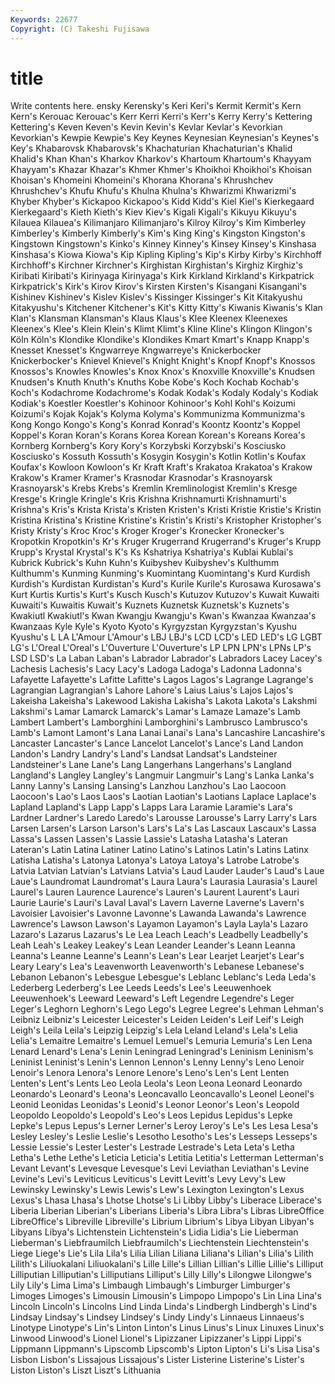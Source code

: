 ```yaml
---
Keywords: 22677 
Copyright: (C) Takeshi Fujisawa
---
```


# title

Write contents here.
ensky Kerensky's Keri Keri's Kermit Kermit's Kern Kern's
Kerouac Kerouac's Kerr Kerri Kerri's Kerr's Kerry Kerry's Kettering Kettering's
Keven Keven's Kevin Kevin's Kevlar Kevlar's Kevorkian Kevorkian's Kewpie Kewpie's
Key Keynes Keynesian Keynesian's Keynes's Key's Khabarovsk Khabarovsk's Khachaturian Khachaturian's
Khalid Khalid's Khan Khan's Kharkov Kharkov's Khartoum Khartoum's Khayyam Khayyam's
Khazar Khazar's Khmer Khmer's Khoikhoi Khoikhoi's Khoisan Khoisan's Khomeini Khomeini's
Khorana Khorana's Khrushchev Khrushchev's Khufu Khufu's Khulna Khulna's Khwarizmi Khwarizmi's
Khyber Khyber's Kickapoo Kickapoo's Kidd Kidd's Kiel Kiel's Kierkegaard Kierkegaard's
Kieth Kieth's Kiev Kiev's Kigali Kigali's Kikuyu Kikuyu's Kilauea Kilauea's
Kilimanjaro Kilimanjaro's Kilroy Kilroy's Kim Kimberley Kimberley's Kimberly Kimberly's Kim's
King King's Kingston Kingston's Kingstown Kingstown's Kinko's Kinney Kinney's Kinsey
Kinsey's Kinshasa Kinshasa's Kiowa Kiowa's Kip Kipling Kipling's Kip's Kirby
Kirby's Kirchhoff Kirchhoff's Kirchner Kirchner's Kirghistan Kirghistan's Kirghiz Kirghiz's Kiribati
Kiribati's Kirinyaga Kirinyaga's Kirk Kirkland Kirkland's Kirkpatrick Kirkpatrick's Kirk's Kirov
Kirov's Kirsten Kirsten's Kisangani Kisangani's Kishinev Kishinev's Kislev Kislev's Kissinger
Kissinger's Kit Kitakyushu Kitakyushu's Kitchener Kitchener's Kit's Kitty Kitty's Kiwanis
Kiwanis's Klan Klan's Klansman Klansman's Klaus Klaus's Klee Kleenex Kleenexes
Kleenex's Klee's Klein Klein's Klimt Klimt's Kline Kline's Klingon Klingon's
Köln Köln's Klondike Klondike's Klondikes Kmart Kmart's Knapp Knapp's Knesset
Knesset's Kngwarreye Kngwarreye's Knickerbocker Knickerbocker's Knievel Knievel's Knight Knight's Knopf
Knopf's Knossos Knossos's Knowles Knowles's Knox Knox's Knoxville Knoxville's Knudsen
Knudsen's Knuth Knuth's Knuths Kobe Kobe's Koch Kochab Kochab's Koch's
Kodachrome Kodachrome's Kodak Kodak's Kodaly Kodaly's Kodiak Kodiak's Koestler Koestler's
Kohinoor Kohinoor's Kohl Kohl's Koizumi Koizumi's Kojak Kojak's Kolyma Kolyma's
Kommunizma Kommunizma's Kong Kongo Kongo's Kong's Konrad Konrad's Koontz Koontz's
Koppel Koppel's Koran Koran's Korans Korea Korean Korean's Koreans Korea's
Kornberg Kornberg's Kory Kory's Korzybski Korzybski's Kosciusko Kosciusko's Kossuth Kossuth's
Kosygin Kosygin's Kotlin Kotlin's Koufax Koufax's Kowloon Kowloon's Kr Kraft
Kraft's Krakatoa Krakatoa's Krakow Krakow's Kramer Kramer's Krasnodar Krasnodar's Krasnoyarsk
Krasnoyarsk's Krebs Krebs's Kremlin Kremlinologist Kremlin's Kresge Kresge's Kringle Kringle's
Kris Krishna Krishnamurti Krishnamurti's Krishna's Kris's Krista Krista's Kristen Kristen's
Kristi Kristie Kristie's Kristin Kristina Kristina's Kristine Kristine's Kristin's Kristi's
Kristopher Kristopher's Kristy Kristy's Kroc Kroc's Kroger Kroger's Kronecker Kronecker's
Kropotkin Kropotkin's Kr's Kruger Krugerrand Krugerrand's Kruger's Krupp Krupp's Krystal
Krystal's K's Ks Kshatriya Kshatriya's Kublai Kublai's Kubrick Kubrick's Kuhn
Kuhn's Kuibyshev Kuibyshev's Kulthumm Kulthumm's Kunming Kunming's Kuomintang Kuomintang's Kurd
Kurdish Kurdish's Kurdistan Kurdistan's Kurd's Kurile Kurile's Kurosawa Kurosawa's Kurt
Kurtis Kurtis's Kurt's Kusch Kusch's Kutuzov Kutuzov's Kuwait Kuwaiti Kuwaiti's
Kuwaitis Kuwait's Kuznets Kuznetsk Kuznetsk's Kuznets's Kwakiutl Kwakiutl's Kwan Kwangju
Kwangju's Kwan's Kwanzaa Kwanzaa's Kwanzaas Kyle Kyle's Kyoto Kyoto's Kyrgyzstan
Kyrgyzstan's Kyushu Kyushu's L LA L'Amour L'Amour's LBJ LBJ's LCD
LCD's LED LED's LG LGBT LG's L'Oreal L'Oreal's L'Ouverture L'Ouverture's
LP LPN LPN's LPNs LP's LSD LSD's La Laban Laban's
Labrador Labrador's Labradors Lacey Lacey's Lachesis Lachesis's Lacy Lacy's Ladoga
Ladoga's Ladonna Ladonna's Lafayette Lafayette's Lafitte Lafitte's Lagos Lagos's Lagrange
Lagrange's Lagrangian Lagrangian's Lahore Lahore's Laius Laius's Lajos Lajos's Lakeisha
Lakeisha's Lakewood Lakisha Lakisha's Lakota Lakota's Lakshmi Lakshmi's Lamar Lamarck
Lamarck's Lamar's Lamaze Lamaze's Lamb Lambert Lambert's Lamborghini Lamborghini's Lambrusco
Lambrusco's Lamb's Lamont Lamont's Lana Lanai Lanai's Lana's Lancashire Lancashire's
Lancaster Lancaster's Lance Lancelot Lancelot's Lance's Land Landon Landon's Landry
Landry's Land's Landsat Landsat's Landsteiner Landsteiner's Lane Lane's Lang Langerhans
Langerhans's Langland Langland's Langley Langley's Langmuir Langmuir's Lang's Lanka Lanka's
Lanny Lanny's Lansing Lansing's Lanzhou Lanzhou's Lao Laocoon Laocoon's Lao's
Laos Laos's Laotian Laotian's Laotians Laplace Laplace's Lapland Lapland's Lapp
Lapp's Lapps Lara Laramie Laramie's Lara's Lardner Lardner's Laredo Laredo's
Larousse Larousse's Larry Larry's Lars Larsen Larsen's Larson Larson's Lars's
La's Las Lascaux Lascaux's Lassa Lassa's Lassen Lassen's Lassie Lassie's
Latasha Latasha's Lateran Lateran's Latin Latina Latiner Latino Latino's Latinos
Latin's Latins Latinx Latisha Latisha's Latonya Latonya's Latoya Latoya's Latrobe
Latrobe's Latvia Latvian Latvian's Latvians Latvia's Laud Lauder Lauder's Laud's
Laue Laue's Laundromat Laundromat's Laura Laura's Laurasia Laurasia's Laurel Laurel's
Lauren Laurence Laurence's Lauren's Laurent Laurent's Lauri Laurie Laurie's Lauri's
Laval Laval's Lavern Laverne Laverne's Lavern's Lavoisier Lavoisier's Lavonne Lavonne's
Lawanda Lawanda's Lawrence Lawrence's Lawson Lawson's Layamon Layamon's Layla Layla's
Lazaro Lazaro's Lazarus Lazarus's Le Lea Leach Leach's Leadbelly Leadbelly's
Leah Leah's Leakey Leakey's Lean Leander Leander's Leann Leanna Leanna's
Leanne Leanne's Leann's Lean's Lear Learjet Learjet's Lear's Leary Leary's
Lea's Leavenworth Leavenworth's Lebanese Lebanese's Lebanon Lebanon's Lebesgue Lebesgue's Leblanc
Leblanc's Leda Leda's Lederberg Lederberg's Lee Leeds Leeds's Lee's Leeuwenhoek
Leeuwenhoek's Leeward Leeward's Left Legendre Legendre's Leger Leger's Leghorn Leghorn's
Lego Lego's Legree Legree's Lehman Lehman's Leibniz Leibniz's Leicester Leicester's
Leiden Leiden's Leif Leif's Leigh Leigh's Leila Leila's Leipzig Leipzig's
Lela Leland Leland's Lela's Lelia Lelia's Lemaitre Lemaitre's Lemuel Lemuel's
Lemuria Lemuria's Len Lena Lenard Lenard's Lena's Lenin Leningrad Leningrad's
Leninism Leninism's Leninist Leninist's Lenin's Lennon Lennon's Lenny Lenny's Leno
Lenoir Lenoir's Lenora Lenora's Lenore Lenore's Leno's Len's Lent Lenten
Lenten's Lent's Lents Leo Leola Leola's Leon Leona Leonard Leonardo
Leonardo's Leonard's Leona's Leoncavallo Leoncavallo's Leonel Leonel's Leonid Leonidas Leonidas's
Leonid's Leonor Leonor's Leon's Leopold Leopoldo Leopoldo's Leopold's Leo's Leos
Lepidus Lepidus's Lepke Lepke's Lepus Lepus's Lerner Lerner's Leroy Leroy's
Le's Les Lesa Lesa's Lesley Lesley's Leslie Leslie's Lesotho Lesotho's
Les's Lesseps Lesseps's Lessie Lessie's Lester Lester's Lestrade Lestrade's Leta
Leta's Letha Letha's Lethe Lethe's Leticia Leticia's Letitia Letitia's Letterman
Letterman's Levant Levant's Levesque Levesque's Levi Leviathan Leviathan's Levine Levine's
Levi's Leviticus Leviticus's Levitt Levitt's Levy Levy's Lew Lewinsky Lewinsky's
Lewis Lewis's Lew's Lexington Lexington's Lexus Lexus's Lhasa Lhasa's Lhotse
Lhotse's Li Libby Libby's Liberace Liberace's Liberia Liberian Liberian's Liberians
Liberia's Libra Libra's Libras LibreOffice LibreOffice's Libreville Libreville's Librium Librium's
Libya Libyan Libyan's Libyans Libya's Lichtenstein Lichtenstein's Lidia Lidia's Lie
Lieberman Lieberman's Liebfraumilch Liebfraumilch's Liechtenstein Liechtenstein's Liege Liege's Lie's Lila
Lila's Lilia Lilian Liliana Liliana's Lilian's Lilia's Lilith Lilith's Liliuokalani
Liliuokalani's Lille Lille's Lillian Lillian's Lillie Lillie's Lilliput Lilliputian Lilliputian's
Lilliputians Lilliput's Lilly Lilly's Lilongwe Lilongwe's Lily Lily's Lima Lima's
Limbaugh Limbaugh's Limburger Limburger's Limoges Limoges's Limousin Limousin's Limpopo Limpopo's
Lin Lina Lina's Lincoln Lincoln's Lincolns Lind Linda Linda's Lindbergh
Lindbergh's Lind's Lindsay Lindsay's Lindsey Lindsey's Lindy Lindy's Linnaeus Linnaeus's
Linotype Linotype's Lin's Linton Linton's Linus Linus's Linux Linuxes Linux's
Linwood Linwood's Lionel Lionel's Lipizzaner Lipizzaner's Lippi Lippi's Lippmann Lippmann's
Lipscomb Lipscomb's Lipton Lipton's Li's Lisa Lisa's Lisbon Lisbon's Lissajous
Lissajous's Lister Listerine Listerine's Lister's Liston Liston's Liszt Liszt's Lithuania
